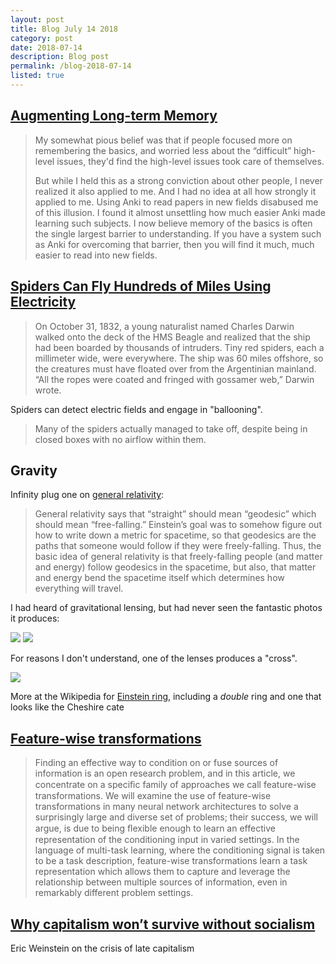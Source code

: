 ```yaml
---
layout: post
title: Blog July 14 2018
category: post
date: 2018-07-14
description: Blog post
permalink: /blog-2018-07-14
listed: true
---
```


## [Augmenting Long-term Memory](http://augmentingcognition.com/ltm.html)

> My somewhat pious belief was that if people focused more on remembering the basics, and worried less about the “difficult” high-level issues, they'd find the high-level issues took care of themselves.
>
> But while I held this as a strong conviction about other people, I never realized it also applied to me. And I had no idea at all how strongly it applied to me. Using Anki to read papers in new fields disabused me of this illusion. I found it almost unsettling how much easier Anki made learning such subjects. I now believe memory of the basics is often the single largest barrier to understanding. If you have a system such as Anki for overcoming that barrier, then you will find it much, much easier to read into new fields.

## [Spiders Can Fly Hundreds of Miles Using Electricity](https://www.theatlantic.com/science/archive/2018/07/the-electric-flight-of-spiders/564437/)

> On October 31, 1832, a young naturalist named Charles Darwin walked onto the deck of the HMS Beagle and realized that the ship had been boarded by thousands of intruders. Tiny red spiders, each a millimeter wide, were everywhere. The ship was 60 miles offshore, so the creatures must have floated over from the Argentinian mainland. “All the ropes were coated and fringed with gossamer web,” Darwin wrote.

Spiders can detect electric fields and engage in "ballooning".

> Many of the spiders actually managed to take off, despite being in closed boxes with no airflow within them.

## Gravity

Infinity plug one on [general relativity](https://infinityplusonemath.wordpress.com/2017/04/22/a-mathematical-intro-to-general-relativity-part-1/):

>  General relativity says that “straight” should mean “geodesic” which should mean “free-falling.” Einstein’s goal was to somehow figure out how to write down a metric for spacetime, so that geodesics are the paths that someone would follow if they were freely-falling.
> Thus, the basic idea of general relativity is that freely-falling people (and matter and energy) follow geodesics in the spacetime, but also, that matter and energy bend the spacetime itself which determines how everything will travel.

I had heard of gravitational lensing, but had never seen the fantastic photos it produces:

![](/gravitational-lensing/horseshoe.jpg)
![](/gravitational-lensing/rings.jpg)

For reasons I don't understand, one of the lenses produces a "cross".

![](/gravitational-lensing/cross.jpg)

More at the Wikipedia for [Einstein ring](https://en.wikipedia.org/wiki/Einstein_ring), including a _double_ ring and one that looks like the Cheshire cate

## [Feature-wise transformations](https://distill.pub/2018/feature-wise-transformations/)

> Finding an effective way to condition on or fuse sources of information is an open research problem, and in this article, we concentrate on a speciﬁc family of approaches we call feature-wise transformations. We will examine the use of feature-wise transformations in many neural network architectures to solve a surprisingly large and diverse set of problems; their success, we will argue, is due to being ﬂexible enough to learn an effective representation of the conditioning input in varied settings. In the language of multi-task learning, where the conditioning signal is taken to be a task description, feature-wise transformations learn a task representation which allows them to capture and leverage the relationship between multiple sources of information, even in remarkably different problem settings.

## [Why capitalism won’t survive without socialism](https://www.vox.com/policy-and-politics/2017/7/25/15998002/eric-weinstein-capitalism-socialism-revolution)

Eric Weinstein on the crisis of late capitalism
